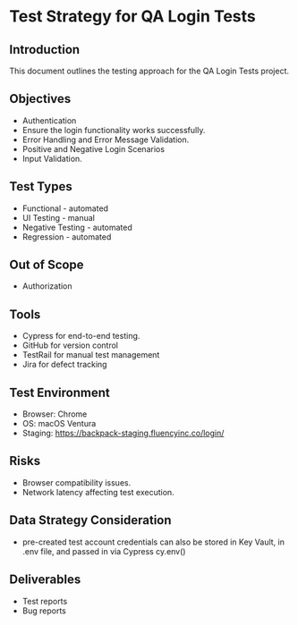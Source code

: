 # Test Strategy for QA Login Tests

## Introduction
This document outlines the testing approach for the QA Login Tests project.

## Objectives
- Authentication
- Ensure the login functionality works successfully.
- Error Handling and Error Message Validation.
- Positive and Negative Login Scenarios
- Input Validation.

## Test Types
- Functional - automated
- UI Testing - manual
- Negative Testing - automated
- Regression - automated

## Out of Scope
- Authorization

## Tools
- Cypress for end-to-end testing.
- GitHub for version control
- TestRail for manual test management
- Jira for defect tracking

## Test Environment
- Browser: Chrome
- OS: macOS Ventura
- Staging: https://backpack-staging.fluencyinc.co/login/

## Risks
- Browser compatibility issues.
- Network latency affecting test execution.

## Data Strategy Consideration
- pre-created test account credentials can also be stored in Key Vault, in .env file, and passed in via Cypress cy.env()

## Deliverables
- Test reports
- Bug reports
